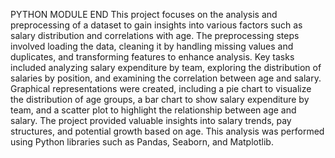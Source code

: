 PYTHON MODULE END
This project focuses on the analysis and preprocessing of a dataset to gain insights into various factors such as salary distribution and correlations with age. The preprocessing steps involved loading the data, cleaning it by handling missing values and duplicates, and transforming features to enhance analysis. Key tasks included analyzing salary expenditure by team, exploring the distribution of salaries by position, and examining the correlation between age and salary. Graphical representations were created, including a pie chart to visualize the distribution of age groups, a bar chart to show salary expenditure by team, and a scatter plot to highlight the relationship between age and salary. The project provided valuable insights into salary trends, pay structures, and potential growth based on age. This analysis was performed using Python libraries such as Pandas, Seaborn, and Matplotlib.
